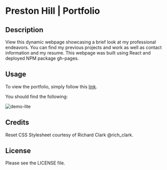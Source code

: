 # Preston Hill | Portfolio

## Description

View this dynamic webpage showcasing a brief look at my professional endeavors. You can find my previous projects and work as well as contact information and my resume. This webpage was built using React and deployed NPM package gh-pages. 

## Usage

To view the portfolio, simply follow this [link](https://chewy441014.github.io/portfolio-react/). 

You should find the following: 

![demo-lite](https://user-images.githubusercontent.com/6627972/192685238-3bf1885b-dc9e-41a4-a0a7-df8d44603559.gif)

## Credits

Reset CSS Stylesheet courtesy of Richard Clark @rich_clark.

## License

Please see the LICENSE file. 
